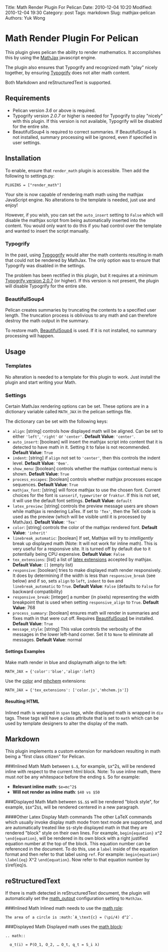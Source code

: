 Title: Math Render Plugin For Pelican
Date: 2010-12-04 10:20
Modified: 2010-12-04 19:30
Category: post
Tags:  markdown
Slug:  mathjax-pelican
Authors: Yuk Wong


Math Render Plugin For Pelican
==============================

This plugin gives pelican the ability to render mathematics. It accomplishes
this by using the [MathJax](http://www.mathjax.org/) javascript engine.

The plugin also ensures that Typogrify and recognized math "play" nicely together, by
ensuring [Typogrify](https://github.com/mintchaos/typogrify) does not alter math content.

Both Markdown and reStructuredText is supported.

Requirements
------------

  * Pelican version *3.6* or above is required.
  * Typogrify version *2.0.7* or higher is needed for Typogrify to play
    "nicely" with this plugin. If this version is not available, Typogrify
    will be disabled for the entire site.
  * BeautifulSoup4 is required to correct summaries. If BeautifulSoup4 is
    not installed, summary processing will be ignored, even if specified
    in user settings.

Installation
------------
To enable, ensure that `render_math` plugin is accessible.
Then add the following to settings.py:

    PLUGINS = ["render_math"]

Your site is now capable of rendering math math using the mathjax JavaScript
engine. No alterations to the template is needed, just use and enjoy!

However, if you wish, you can set the `auto_insert` setting to `False` which
will disable the mathjax script from being automatically inserted into the
content. You would only want to do this if you had control over the template
and wanted to insert the script manually.

### Typogrify
In the past, using [Typgogrify](https://github.com/mintchaos/typogrify) would
alter the math contents resulting in math that could not be rendered by MathJax.
The only option was to ensure that Typogrify was disabled in the settings.

The problem has been rectified in this plugin, but it requires at a minimum
[Typogrify version 2.0.7](https://pypi.python.org/pypi/typogrify) (or higher).
If this version is not present, the plugin will disable Typogrify for the entire
site.

### BeautifulSoup4
Pelican creates summaries by truncating the contents to a specified user length.
The truncation process is oblivious to any math and can therefore destroy
the math output in the summary.

To restore math, [BeautifulSoup4](https://pypi.python.org/pypi/beautifulsoup4/4.4.0)
is used. If it is not installed, no summary processing will happen.

Usage
-----
### Templates
No alteration is needed to a template for this plugin to work. Just install
the plugin and start writing your Math. 

### Settings
Certain MathJax rendering options can be set. These options 
are in a dictionary variable called `MATH_JAX` in the pelican
settings file.

The dictionary can be set with the following keys:

 * `align`: [string] controls how displayed math will be aligned. Can be set to either
`'left'`, `'right'` or `'center'`. **Default Value**: `'center'`.
 * `auto_insert`: [boolean] will insert the mathjax script into content that it is
detected to have math in it. Setting it to false is not recommended.
**Default Value**: `True`
 * `indent`: [string] if `align` not set to `'center'`, then this controls the indent
level. **Default Value**: `'0em'`.
 * `show_menu`: [boolean] controls whether the mathjax contextual menu is shown.
**Default Value**: `True`
 * `process_escapes`: [boolean] controls whether mathjax processes escape sequences.
**Default Value**: `True`
 * `mathjax_font`: [string] will force mathjax to use the chosen font. Current choices
for the font is `sanserif`, `typewriter` or `fraktur`. If this is not set, it will
use the default font settings. **Default Value**: `default`
 * `latex_preview`: [string] controls the preview message users are shown while mathjax is
rendering LaTex. If set to `'Tex'`, then the TeX code is used as the preview 
(which will be visible until it is processed by MathJax). **Default Value**: `'Tex'`
 * `color`: [string] controls the color of the mathjax rendered font. **Default Value**: `'inherit'`
 * `linebreak_automatic`: [boolean] If set, Mathjax will try to *intelligently* break up displayed math
(Note: It will not work for inline math). This is very useful for a responsive site. It
is turned off by default due to it potentially being CPU expensive. **Default Value**: `False`
 * `tex_extensions`: [list] a list of [latex extensions](http://docs.mathjax.org/en/latest/tex.html#tex-and-latex-extensions)
accepted by mathjax. **Default Value**: `[]` (empty list)
 * `responsive`: [boolean] tries to make displayed math render responsively. It does by determining if the width
is less than `responsive_break` (see below) and if so, sets `align` to `left`, `indent` to `0em` and `linebreak_automatic` to `True`.
**Default Value**: `False` (defaults to `False` for backward compatibility)
 * `responsive_break`: [integer] a number (in pixels) representing the width breakpoint that is used
when setting `responsive_align` to `True`. **Default Value**: 768
 * `process_summary`: [boolean] ensures math will render in summaries and fixes math in that were cut off.
Requires [BeautifulSoup4](http://www.crummy.com/software/BeautifulSoup/bs4/doc/) be installed. **Default Value**: `True`
 * `message_style`: [string] This value controls the verbosity of the messages in the lower left-hand corner. Set it to `None` to eliminate all messages.
**Default Value**: normal

#### Settings Examples
Make math render in blue and displaymath align to the left:

    MATH_JAX = {'color':'blue','align':left}

Use the [color](http://docs.mathjax.org/en/latest/tex.html#color) and
[mhchem](http://docs.mathjax.org/en/latest/tex.html#mhchem) extensions:
    
    MATH_JAX = {'tex_extensions': ['color.js','mhchem.js']}

#### Resulting HTML
Inlined math is wrapped in `span` tags, while displayed math is wrapped in `div` tags.
These tags will have a class attribute that is set to `math` which 
can be used by template designers to alter the display of the math.

Markdown
--------
This plugin implements a custom extension for markdown resulting in math
being a "first class citizen" for Pelican. 

###Inlined Math
Math between `$`..`$`, for example, `$`x^2`$`, will be rendered inline
with respect to the current html block. Note: To use inline math, there
must *not* be any whitespace before the ending `$`. So for example:

 * **Relevant inline math**: `$e=mc^2$`
 * **Will not render as inline math**: `$40 vs $50`

###Displayed Math
Math between `$$`..`$$` will be rendered "block style", for example, `$$`x^2`$$`, will be rendered centered in a
new paragraph.

####Other Latex  Display Math commands
The other LaTeX commands which usually invoke display math mode from text mode
are supported,
and are automatically treated like `$$`-style displayed math 
in that they are rendered "block" style on their own lines.
For example, `begin{equation}` x^2 `\end{equation}`,
will be rendered in its own block with a right justified equation number
at the top of the block. This equation number can be referenced in the document.
To do this, use a `label` inside of the equation format and then refer to that label
using `ref`. For example: `begin{equation}` `\label{eq}` X^2 `\end{equation}`. 
Now refer to that equation number by `$`\ref{eq}`$`.

reStructuredText
----------------
If there is math detected in reStructuredText document, the plugin will automatically
set the [math_output](http://docutils.sourceforge.net/docs/user/config.html#math-output) configuration setting to `MathJax`.

###Inlined Math
Inlined math needs to use the [math role](http://docutils.sourceforge.net/docs/ref/rst/roles.html#math):

```
The area of a circle is :math:`A_\text{c} = (\pi/4) d^2`.
```

###Displayed Math
Displayed math uses the [math block](http://docutils.sourceforge.net/docs/ref/rst/directives.html#math):

```
.. math::

  α_t(i) = P(O_1, O_2, … O_t, q_t = S_i λ)
```

